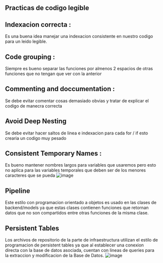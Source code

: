 ## Practicas de codigo legible
 ## Indexacion correcta :
 Es una buena idea manejar una indexacion consistente en nuestro codigo para un leido legible.
 ## Code grouping :
 Siempre es bueno separar las funciones por almenos 2 espacios de otras funciones que no tengan que ver con la anterior
 ## Commenting and doccumentation :
 Se debe evitar comentar cosas demasiado obvias y tratar de explicar el codigo de manecra correcta 
 ## Avoid Deep Nesting 
 Se debe evitar hacer saltos de linea e indexacion para cada for / if esto crearia un codigo muy pesado
 ## Consistent Temporary Names : 
 Es bueno mantener nombres largos para variables que usaremos pero esto no aplica para las variables temporales que deben ser de los menores caracteres que se pueda
 ![image](https://user-images.githubusercontent.com/82822546/185634100-ceb4c2f8-bc4c-4e6b-bc79-18df569cc32a.png)

## Pipeline
Este estilo con programacion orientado a objetos es usado en las clases de backend/models ya que estas clases contienen funciones que retornan datos que no son compartidos entre otras funciones de la misma clase.
## Persistent Tables
Los archivos de repositorio de la parte de infraestructura utilizan el estilo de programacion de persistent tables ya que al establecer una conexion directa con la base de datos asociada, cuentan con lineas de queries para la extraccion y modificacion de la Base de Datos.
![image](https://user-images.githubusercontent.com/82822546/185633813-dcf47291-f8a6-4a09-870a-fc84edbabdeb.png)



